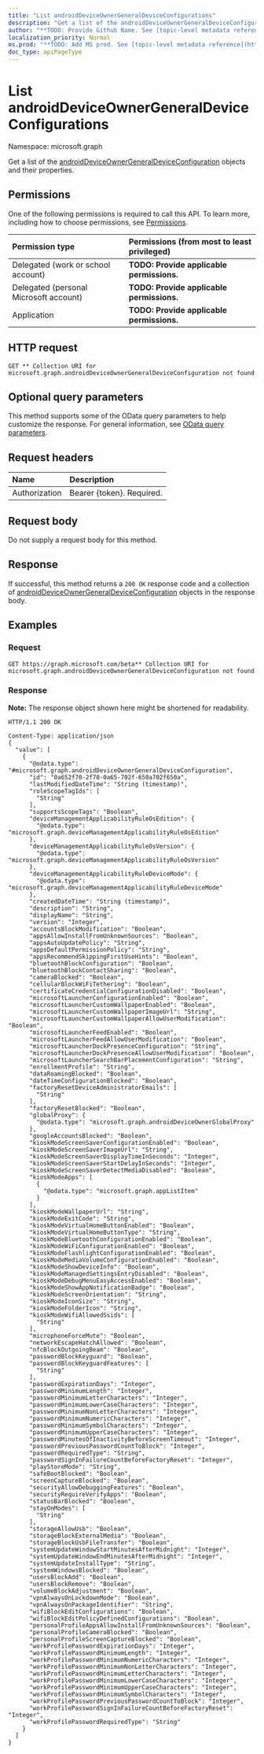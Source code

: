 ```yaml
---
title: "List androidDeviceOwnerGeneralDeviceConfigurations"
description: "Get a list of the androidDeviceOwnerGeneralDeviceConfiguration objects and their properties."
author: "**TODO: Provide Github Name. See [topic-level metadata reference](https://msgo.azurewebsites.net/add/document/guidelines/metadata.html#topic-level-metadata)**"
localization_priority: Normal
ms.prod: "**TODO: Add MS prod. See [topic-level metadata reference](https://msgo.azurewebsites.net/add/document/guidelines/metadata.html#topic-level-metadata)**"
doc_type: apiPageType
---
```


# List androidDeviceOwnerGeneralDeviceConfigurations
Namespace: microsoft.graph

Get a list of the [androidDeviceOwnerGeneralDeviceConfiguration](../resources/androiddeviceownergeneraldeviceconfiguration.md) objects and their properties.

## Permissions
One of the following permissions is required to call this API. To learn more, including how to choose permissions, see [Permissions](/graph/permissions-reference).

|Permission type|Permissions (from most to least privileged)|
|:---|:---|
|Delegated (work or school account)|**TODO: Provide applicable permissions.**|
|Delegated (personal Microsoft account)|**TODO: Provide applicable permissions.**|
|Application|**TODO: Provide applicable permissions.**|

## HTTP request

<!-- {
  "blockType": "ignored"
}
-->
``` http
GET ** Collection URI for microsoft.graph.androidDeviceOwnerGeneralDeviceConfiguration not found
```

## Optional query parameters
This method supports some of the OData query parameters to help customize the response. For general information, see [OData query parameters](/graph/query-parameters).

## Request headers
|Name|Description|
|:---|:---|
|Authorization|Bearer {token}. Required.|

## Request body
Do not supply a request body for this method.

## Response

If successful, this method returns a `200 OK` response code and a collection of [androidDeviceOwnerGeneralDeviceConfiguration](../resources/androiddeviceownergeneraldeviceconfiguration.md) objects in the response body.

## Examples

### Request
<!-- {
  "blockType": "request",
  "name": "get_androiddeviceownergeneraldeviceconfiguration"
}
-->
``` http
GET https://graph.microsoft.com/beta** Collection URI for microsoft.graph.androidDeviceOwnerGeneralDeviceConfiguration not found
```


### Response
**Note:** The response object shown here might be shortened for readability.
<!-- {
  "blockType": "response",
  "truncated": true,
  "@odata.type": "Collection(microsoft.graph.androidDeviceOwnerGeneralDeviceConfiguration)"
}
-->
``` http
HTTP/1.1 200 OK

Content-Type: application/json
{
  "value": [
    {
      "@odata.type": "#microsoft.graph.androidDeviceOwnerGeneralDeviceConfiguration",
      "id": "0a652f70-2f70-0a65-702f-650a702f650a",
      "lastModifiedDateTime": "String (timestamp)",
      "roleScopeTagIds": [
        "String"
      ],
      "supportsScopeTags": "Boolean",
      "deviceManagementApplicabilityRuleOsEdition": {
        "@odata.type": "microsoft.graph.deviceManagementApplicabilityRuleOsEdition"
      },
      "deviceManagementApplicabilityRuleOsVersion": {
        "@odata.type": "microsoft.graph.deviceManagementApplicabilityRuleOsVersion"
      },
      "deviceManagementApplicabilityRuleDeviceMode": {
        "@odata.type": "microsoft.graph.deviceManagementApplicabilityRuleDeviceMode"
      },
      "createdDateTime": "String (timestamp)",
      "description": "String",
      "displayName": "String",
      "version": "Integer",
      "accountsBlockModification": "Boolean",
      "appsAllowInstallFromUnknownSources": "Boolean",
      "appsAutoUpdatePolicy": "String",
      "appsDefaultPermissionPolicy": "String",
      "appsRecommendSkippingFirstUseHints": "Boolean",
      "bluetoothBlockConfiguration": "Boolean",
      "bluetoothBlockContactSharing": "Boolean",
      "cameraBlocked": "Boolean",
      "cellularBlockWiFiTethering": "Boolean",
      "certificateCredentialConfigurationDisabled": "Boolean",
      "microsoftLauncherConfigurationEnabled": "Boolean",
      "microsoftLauncherCustomWallpaperEnabled": "Boolean",
      "microsoftLauncherCustomWallpaperImageUrl": "String",
      "microsoftLauncherCustomWallpaperAllowUserModification": "Boolean",
      "microsoftLauncherFeedEnabled": "Boolean",
      "microsoftLauncherFeedAllowUserModification": "Boolean",
      "microsoftLauncherDockPresenceConfiguration": "String",
      "microsoftLauncherDockPresenceAllowUserModification": "Boolean",
      "microsoftLauncherSearchBarPlacementConfiguration": "String",
      "enrollmentProfile": "String",
      "dataRoamingBlocked": "Boolean",
      "dateTimeConfigurationBlocked": "Boolean",
      "factoryResetDeviceAdministratorEmails": [
        "String"
      ],
      "factoryResetBlocked": "Boolean",
      "globalProxy": {
        "@odata.type": "microsoft.graph.androidDeviceOwnerGlobalProxy"
      },
      "googleAccountsBlocked": "Boolean",
      "kioskModeScreenSaverConfigurationEnabled": "Boolean",
      "kioskModeScreenSaverImageUrl": "String",
      "kioskModeScreenSaverDisplayTimeInSeconds": "Integer",
      "kioskModeScreenSaverStartDelayInSeconds": "Integer",
      "kioskModeScreenSaverDetectMediaDisabled": "Boolean",
      "kioskModeApps": [
        {
          "@odata.type": "microsoft.graph.appListItem"
        }
      ],
      "kioskModeWallpaperUrl": "String",
      "kioskModeExitCode": "String",
      "kioskModeVirtualHomeButtonEnabled": "Boolean",
      "kioskModeVirtualHomeButtonType": "String",
      "kioskModeBluetoothConfigurationEnabled": "Boolean",
      "kioskModeWiFiConfigurationEnabled": "Boolean",
      "kioskModeFlashlightConfigurationEnabled": "Boolean",
      "kioskModeMediaVolumeConfigurationEnabled": "Boolean",
      "kioskModeShowDeviceInfo": "Boolean",
      "kioskModeManagedSettingsEntryDisabled": "Boolean",
      "kioskModeDebugMenuEasyAccessEnabled": "Boolean",
      "kioskModeShowAppNotificationBadge": "Boolean",
      "kioskModeScreenOrientation": "String",
      "kioskModeIconSize": "String",
      "kioskModeFolderIcon": "String",
      "kioskModeWifiAllowedSsids": [
        "String"
      ],
      "microphoneForceMute": "Boolean",
      "networkEscapeHatchAllowed": "Boolean",
      "nfcBlockOutgoingBeam": "Boolean",
      "passwordBlockKeyguard": "Boolean",
      "passwordBlockKeyguardFeatures": [
        "String"
      ],
      "passwordExpirationDays": "Integer",
      "passwordMinimumLength": "Integer",
      "passwordMinimumLetterCharacters": "Integer",
      "passwordMinimumLowerCaseCharacters": "Integer",
      "passwordMinimumNonLetterCharacters": "Integer",
      "passwordMinimumNumericCharacters": "Integer",
      "passwordMinimumSymbolCharacters": "Integer",
      "passwordMinimumUpperCaseCharacters": "Integer",
      "passwordMinutesOfInactivityBeforeScreenTimeout": "Integer",
      "passwordPreviousPasswordCountToBlock": "Integer",
      "passwordRequiredType": "String",
      "passwordSignInFailureCountBeforeFactoryReset": "Integer",
      "playStoreMode": "String",
      "safeBootBlocked": "Boolean",
      "screenCaptureBlocked": "Boolean",
      "securityAllowDebuggingFeatures": "Boolean",
      "securityRequireVerifyApps": "Boolean",
      "statusBarBlocked": "Boolean",
      "stayOnModes": [
        "String"
      ],
      "storageAllowUsb": "Boolean",
      "storageBlockExternalMedia": "Boolean",
      "storageBlockUsbFileTransfer": "Boolean",
      "systemUpdateWindowStartMinutesAfterMidnight": "Integer",
      "systemUpdateWindowEndMinutesAfterMidnight": "Integer",
      "systemUpdateInstallType": "String",
      "systemWindowsBlocked": "Boolean",
      "usersBlockAdd": "Boolean",
      "usersBlockRemove": "Boolean",
      "volumeBlockAdjustment": "Boolean",
      "vpnAlwaysOnLockdownMode": "Boolean",
      "vpnAlwaysOnPackageIdentifier": "String",
      "wifiBlockEditConfigurations": "Boolean",
      "wifiBlockEditPolicyDefinedConfigurations": "Boolean",
      "personalProfileAppsAllowInstallFromUnknownSources": "Boolean",
      "personalProfileCameraBlocked": "Boolean",
      "personalProfileScreenCaptureBlocked": "Boolean",
      "workProfilePasswordExpirationDays": "Integer",
      "workProfilePasswordMinimumLength": "Integer",
      "workProfilePasswordMinimumNumericCharacters": "Integer",
      "workProfilePasswordMinimumNonLetterCharacters": "Integer",
      "workProfilePasswordMinimumLetterCharacters": "Integer",
      "workProfilePasswordMinimumLowerCaseCharacters": "Integer",
      "workProfilePasswordMinimumUpperCaseCharacters": "Integer",
      "workProfilePasswordMinimumSymbolCharacters": "Integer",
      "workProfilePasswordPreviousPasswordCountToBlock": "Integer",
      "workProfilePasswordSignInFailureCountBeforeFactoryReset": "Integer",
      "workProfilePasswordRequiredType": "String"
    }
  ]
}
```

